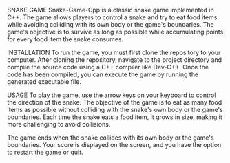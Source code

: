 SNAKE GAME
Snake-Game-Cpp is a classic snake game implemented in C++. The game allows players to control a snake and try to eat food items while avoiding colliding with its own body or the game's boundaries. The game's objective is to survive as long as possible while accumulating points for every food item the snake consumes.

INSTALLATION
To run the game, you must first clone the repository to your computer.
After cloning the repository, navigate to the project directory and compile the source code using a C++ compiler like Dev-C++. Once the code has been compiled, you can execute the game by running the generated executable file.

USAGE
To play the game, use the arrow keys on your keyboard to control the direction of the snake. The objective of the game is to eat as many food items as possible without colliding with the snake's own body or the game's boundaries. Each time the snake eats a food item, it grows in size, making it more challenging to avoid collisions.

The game ends when the snake collides with its own body or the game's boundaries. Your score is displayed on the screen, and you have the option to restart the game or quit.

